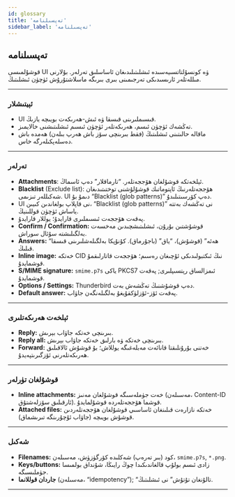 ```yaml
---
id: glossary
title: 'تەپسىلنامە'
sidebar_label: 'تەپسىلنامە'
---
```


## تەپسىلنامە

قوشۇلمىسى UI ۋە كونسۇلتاتسىيەسىدە ئىشلىتىلىدىغان ئاساسلىق تەرلەر. بۇلارنى مىللەتلەر ئارىسىدىكى تەرجىمىنى بىرى بىرىگە ماسلاشتۇرۇش ئۈچۈن ئىشلىتىڭ.

---

### ئېيتىشلار

- UI قىسىملىرىنى قىسقا ۋە ئىش-ھەرىكەت بويىچە يازىڭ.
- تەڭشەك ئۈچۈن ئىسم، ھەرىكەتلەر ئۈچۈن ئىسىم ئىشلىتىشنى خالايمىز.
- ماقالە حالىتىنى ئىشلىتىڭ (فقط بىرىنچى سۆز باش ھەرپ بىلەن) ھەمدە باش دەسلەپكىلەرگە خاس.

---

### تەرلەر

- **Attachments**: ئېلخەتكە قوشۇلغان ھۆججەتلەر. “تارماقلار” دەپ ئاسماڭ.
- **Blacklist** (Exclude list): ھۆججەتلەرنىڭ ئاپتوماتىك قوشۇلۇشنى توختىتىدىغان شەكىللەر تىزىمى. UI دىمۇ بۇ “Blacklist (glob patterns)” دەپ كۆرسىتىلىدۇ.
- UI نى قاپلاپ بولغاندىن كىيىن، “Blacklist (glob patterns)” نى تەڭشەك بەتتە ياساش ئۈچۈن قوللىنيڭ.
- پەقەت ھۆججەت ئىسىملىرى قارايدۇ؛ يوللار قارايدۇ.
- **Confirm / Confirmation:** قوشۇشتىن بۇرۇن، ئىشلىتىشچىدىن مەخسەت بەلگىلىشتە سۇئال سوراش.
- **Answers:** “ھەئە” (قوشۇش)، “ياق” (باجۇرماق). كۇنۇپكا بەلگىلەشلىرىنى قىسقا قىلىڭ.
- **Inline image:** خەتكە CID نىڭ ئىكتبولىدىكى ئۇچىغان رەسىم؛ ھۆججەت قاتارلىقمۇ قوشمايدۇ.
- **S/MIME signature:** `smime.p7s` ياكى PKCS7 ئىمزالساق رېتسىپلىرى; پەقەت قوشمايدۇ.
- **Options / Settings:** Thunderbird دەپ قوشۇشنىڭ تەڭشەش بەت.
- **Default answer:** پەقەت ئۆز-ئۆزلۈكقۇيغۇ بەلگىلەنگەن جاۋاب.

---

### ئېلخەت ھەرىكەتلىرى

- **Reply:** بىرىنچى خەتكە جاۋاب بېرىش.
- **Reply all:** بىرىنچى خەتكە ۋە بارلىق خەتكە جاۋاب بېرىش.
- **Forward:** خەتنى بۇرۇنلىقتا قانائەت مەبلەغىگە يوللاش؛ بۇ قوشۇش ئالاقىلىق ھەرىكەتلەرنى ئۆزگىرىتپەيدۇ.

---

### قوشۇلغان تۈرلەر

- **Inline attachments:** خەت جۈملەسىگە قوشۇلغان مەنىز (مەسىلەن، Content-ID ئارقىلىق سۆزلەشتۇق). قوشما ھۆججەتلەردە قوشۇلمايدۇ.
- **Attached files:** خەتكە نازارەت قىلىنغان ئاساسىي قوشۇلغان ھۆججەتلەردىن قوشۇش بويىچە (جاۋاب ئۇچۇرىنگە تىرىشماق).

---

### شەكىل

- **Filenames:** كود (بىر تەرەپ) شەكلىدە كۆرگۈزۈش، مەسىلەن، `smime.p7s`, `*.png`.
- **Keys/buttons:** زادى ئىسم بولۇپ قالغاندىكىدا چوڭ رايىڭا، شۇنداق بولمىسا جۈملىسىگە.
- **جاردان قوللانما** (مەسىلەن، “idempotency”); “تالۇنغان تۇتۇش” نى ئىشلىتىڭ.

---
